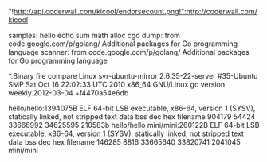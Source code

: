 "!http://api.coderwall.com/kicool/endorsecount.png!":http://coderwall.com/kicool

samples:
	hello
	echo
	sum
	math
	alloc
	cgo	
	dump: from code.google.com/p/golang/ Additional packages for Go programming language
	scanner: from code.google.com/p/golang/ Additional packages for Go programming language

*.Binary file compare
Linux svr-ubuntu-mirror 2.6.35-22-server #35-Ubuntu SMP Sat Oct 16 22:02:33 UTC 2010 x86_64 GNU/Linux
go version weekly.2012-03-04 +f4470a54e6db

hello/hello:1394075B
	ELF 64-bit LSB executable, x86-64, version 1 (SYSV), statically linked, not stripped
   text	   data	    bss	    	dec	    	hex	filename
 904179	  54424	33666992	34625595	210583b	hello/hello
mini/mini:260122B
	ELF 64-bit LSB executable, x86-64, version 1 (SYSV), statically linked, not stripped
   text	   data	    bss	    	dec	    	hex	filename
 146285	   8816	33665640	33820741	2041045	mini/mini
